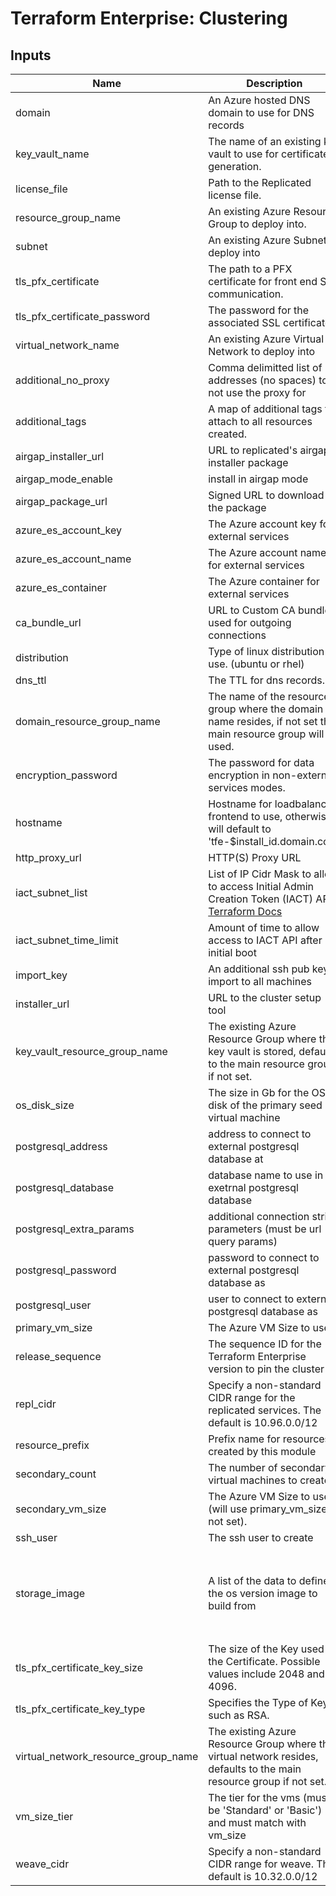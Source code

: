 # Terraform Enterprise: Clustering

## Inputs

| Name | Description | Type | Default | Required |
|------|-------------|------|---------|:-----:|
| domain | An Azure hosted DNS domain to use for DNS records | `string` | n/a | yes |
| key\_vault\_name | The name of an existing key vault to use for certificate generation. | `string` | n/a | yes |
| license\_file | Path to the Replicated license file. | `string` | n/a | yes |
| resource\_group\_name | An existing Azure Resource Group to deploy into. | `string` | n/a | yes |
| subnet | An existing Azure Subnet to deploy into | `string` | n/a | yes |
| tls\_pfx\_certificate | The path to a PFX certificate for front end SSL communication. | `string` | n/a | yes |
| tls\_pfx\_certificate\_password | The password for the associated SSL certificate. | `string` | n/a | yes |
| virtual\_network\_name | An existing Azure Virtual Network to deploy into | `string` | n/a | yes |
| additional\_no\_proxy | Comma delimitted list of addresses (no spaces) to not use the proxy for | `string` | `""` | no |
| additional\_tags | A map of additional tags to attach to all resources created. | `map` | `{}` | no |
| airgap\_installer\_url | URL to replicated's airgap installer package | `string` | `"https://install.terraform.io/installer/replicated-v5.tar.gz"` | no |
| airgap\_mode\_enable | install in airgap mode | `bool` | `false` | no |
| airgap\_package\_url | Signed URL to download the package | `string` | `""` | no |
| azure\_es\_account\_key | The Azure account key for external services | `string` | `""` | no |
| azure\_es\_account\_name | The Azure account name for external services | `string` | `""` | no |
| azure\_es\_container | The Azure container for external services | `string` | `""` | no |
| ca\_bundle\_url | URL to Custom CA bundle used for outgoing connections | `string` | `""` | no |
| distribution | Type of linux distribution to use. (ubuntu or rhel) | `string` | `"ubuntu"` | no |
| dns\_ttl | The TTL for dns records. | `string` | `"120"` | no |
| domain\_resource\_group\_name | The name of the resource group where the domain name resides, if not set the main resource group will be used. | `string` | `""` | no |
| encryption\_password | The password for data encryption in non-external services modes. | `string` | `""` | no |
| hostname | Hostname for loadbalancer frontend to use, otherwise will default to 'tfe-$install\_id.domain.com' | `string` | `""` | no |
| http\_proxy\_url | HTTP(S) Proxy URL | `string` | `""` | no |
| iact\_subnet\_list | List of IP Cidr Mask to allow to access Initial Admin Creation Token (IACT) API. [Terraform Docs](https://www.terraform.io/docs/enterprise/private/automating-initial-user.html) | `list(string)` | `[]` | no |
| iact\_subnet\_time\_limit | Amount of time to allow access to IACT API after initial boot | `string` | `""` | no |
| import\_key | An additional ssh pub key to import to all machines | `string` | `""` | no |
| installer\_url | URL to the cluster setup tool | `string` | `"https://install.terraform.io/installer/ptfe-0.1.zip"` | no |
| key\_vault\_resource\_group\_name | The existing Azure Resource Group where the key vault is stored, defaults to the main resource group if not set. | `string` | `""` | no |
| os\_disk\_size | The size in Gb for the OS disk of the primary seed virtual machine | `string` | `"100"` | no |
| postgresql\_address | address to connect to external postgresql database at | `string` | `""` | no |
| postgresql\_database | database name to use in exetrnal postgresql database | `string` | `""` | no |
| postgresql\_extra\_params | additional connection string parameters (must be url query params) | `string` | `""` | no |
| postgresql\_password | password to connect to external postgresql database as | `string` | `""` | no |
| postgresql\_user | user to connect to external postgresql database as | `string` | `""` | no |
| primary\_vm\_size | The Azure VM Size to use. | `string` | `"Standard_D4s_v3"` | no |
| release\_sequence | The sequence ID for the Terraform Enterprise version to pin the cluster to. | `string` | `"latest"` | no |
| repl\_cidr | Specify a non-standard CIDR range for the replicated services. The default is 10.96.0.0/12 | `string` | `""` | no |
| resource\_prefix | Prefix name for resources created by this module | `string` | `"tfe"` | no |
| secondary\_count | The number of secondary virtual machines to create. | `number` | `5` | no |
| secondary\_vm\_size | The Azure VM Size to use (will use primary\_vm\_size if not set). | `string` | `""` | no |
| ssh\_user | The ssh user to create | `string` | `"ubuntu"` | no |
| storage\_image | A list of the data to define the os version image to build from | <pre>object({<br>    publisher = string<br>    offer     = string<br>    sku       = string<br>    version   = string<br>  })</pre> | <pre>{<br>  "offer": "UbuntuServer",<br>  "publisher": "Canonical",<br>  "sku": "18.04-LTS",<br>  "version": "latest"<br>}</pre> | no |
| tls\_pfx\_certificate\_key\_size | The size of the Key used in the Certificate. Possible values include 2048 and 4096. | `number` | `2048` | no |
| tls\_pfx\_certificate\_key\_type | Specifies the Type of Key, such as RSA. | `string` | `"RSA"` | no |
| virtual\_network\_resource\_group\_name | The existing Azure Resource Group where the virtual network resides, defaults to the main resource group if not set. | `string` | `""` | no |
| vm\_size\_tier | The tier for the vms (must be 'Standard' or 'Basic') and must match with vm\_size | `string` | `"Standard"` | no |
| weave\_cidr | Specify a non-standard CIDR range for weave. The default is 10.32.0.0/12 | `string` | `""` | no |

